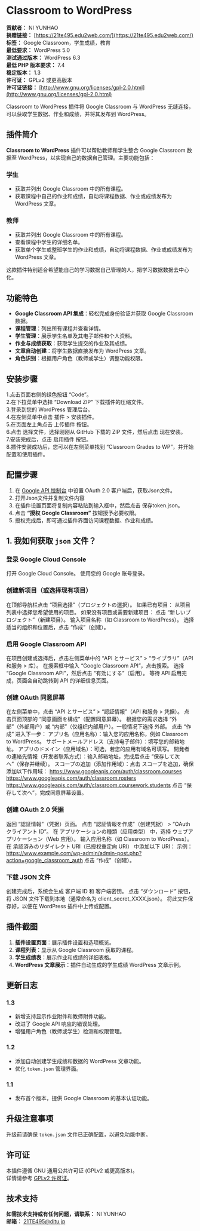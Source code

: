 # Classroom to WordPress

**贡献者：** NI YUNHAO  
**捐赠链接：** [https://21te495.edu2web.com/](https://21te495.edu2web.com/)   
**标签：** Google Classroom，学生成绩，教育  
**最低要求：** WordPress 5.0  
**测试通过版本：** WordPress 6.3  
**最低 PHP 版本要求：** 7.4  
**稳定版本：** 1.3  
**许可证：** GPLv2 或更高版本  
**许可证链接：** [http://www.gnu.org/licenses/gpl-2.0.html](http://www.gnu.org/licenses/gpl-2.0.html)  

Classroom to WordPress 插件将 Google Classroom 与 WordPress 无缝连接，可以获取学生数据、作业和成绩，并将其发布到 WordPress。

## 插件简介

**Classroom to WordPress** 插件可以帮助教师和学生整合 Google Classroom 数据至 WordPress，以实现自己的数据自己管理。主要功能包括：

### 学生

- 获取并列出 Google Classroom 中的所有课程。
- 获取课程中自己的作业和成绩，自动将课程数据、作业或成绩发布为 WordPress 文章。

### 教师

- 获取并列出 Google Classroom 中的所有课程。
- 查看课程中学生的详细名单。
- 获取单个学生或整班学生的作业和成绩，自动将课程数据、作业或成绩发布为 WordPress 文章。

这款插件特别适合希望能自己的学习数据自己管理的人，把学习数据数据去中心化。

## 功能特色

- **Google Classroom API 集成**：轻松完成身份验证并获取 Google Classroom 数据。
- **课程管理**：列出所有课程并查看详情。
- **学生管理**：展示学生名单及其电子邮件和个人资料。
- **作业与成绩获取**：获取学生提交的作业及其成绩。
- **文章自动创建**：将学生数据直接发布为 WordPress 文章。
- **角色识别**：根据用户角色（教师或学生）调整功能权限。

## 安装步骤

1.点击页面右侧的绿色按钮 “Code”。  
2.在下拉菜单中选择 “Download ZIP” 下载插件的压缩文件。  
3.登录到您的 WordPress 管理后台。  
4.在左侧菜单中点击 插件 > 安装插件。  
5.在页面左上角点击 上传插件 按钮。  
6.点击 选择文件，选择刚刚从 GitHub 下载的 ZIP 文件，然后点击 现在安装。  
7.安装完成后，点击 启用插件 按钮。  
8.插件安装成功后，您可以在左侧菜单找到 “Classroom Grades to WP”，并开始配置和使用插件。  

## 配置步骤

1. 在 [Google API 控制台](https://console.cloud.google.com/) 中设置 OAuth 2.0 客户端后，获取Json文件。
2. 打开Json文件并复制文件内容
3. 在插件设置页面将复制内容粘贴到输入框中，然后点击 保存token.json。
4. 点击 **“授权 Google Classroom”** 按钮授予必要权限。
5. 授权完成后，即可通过插件界面访问课程数据、作业和成绩。

## 1. 我如何获取 `json` 文件？

### 登录 Google Cloud Console

打开 Google Cloud Console。
使用您的 Google 账号登录。

### 创建新项目（或选择现有项目）

在顶部导航栏点击 “项目选择”（プロジェクトの選択）。
如果已有项目：
从项目列表中选择您希望使用的项目。
如果没有项目或需要新建项目：
点击 “新しいプロジェクト”（新建项目）。
输入项目名称（如 Classroom to WordPress）。
选择适当的组织和位置后，点击 “作成”（创建）。

### 启用 Google Classroom API

在项目创建或选择后，点击左侧菜单中的 “API とサービス” > “ライブラリ”（API 和服务 > 库）。
在搜索框中输入 “Google Classroom API”，点击搜索。
选择 “Google Classroom API”，然后点击 “有効にする”（启用）。
等待 API 启用完成，页面会自动跳转到 API 的详细信息页面。

### 创建 OAuth 同意屏幕

在左侧菜单中，点击 “API とサービス” > “認証情報”（API 和服务 > 凭据）。
点击页面顶部的 “同意画面を構成”（配置同意屏幕）。
根据您的需求选择 “外部”（外部用户）或 “内部”（仅组织内部用户）。一般情况下选择 外部。
点击 “作成” 进入下一步：
アプリ名（应用名称）：输入您的应用名称，例如 Classroom to WordPress。
サポートメールアドレス（支持电子邮件）：填写您的邮箱地址。
アプリのドメイン（应用域名）：可选，若您的应用有域名可填写。
開発者の連絡先情報（开发者联系方式）：输入邮箱地址，完成后点击 “保存して次へ”（保存并继续）。
スコープの追加（添加作用域）：点击 スコープを追加，确保添加以下作用域：
https://www.googleapis.com/auth/classroom.courses
https://www.googleapis.com/auth/classroom.rosters
https://www.googleapis.com/auth/classroom.coursework.students
点击 “保存して次へ”，完成同意屏幕设置。

### 创建 OAuth 2.0 凭据

返回 “認証情報”（凭据）页面。
点击 “認証情報を作成”（创建凭据） > “OAuth クライアント ID”。
在 アプリケーションの種類（应用类型） 中，选择 ウェブアプリケーション（Web 应用）。
输入应用名称（如 Classroom to WordPress）。
在 承認済みのリダイレクト URI（已授权重定向 URI） 中添加以下 URI：
示例：https://www.example.com/wp-admin/admin-post.php?action=google_classroom_auth
点击 “作成”（创建）。

### 下载 JSON 文件

创建完成后，系统会生成 客户端 ID 和 客户端密钥。
点击 “ダウンロード” 按钮，将 JSON 文件下载到本地（通常命名为 client_secret_XXXX.json）。
将此文件保存好，以便在 WordPress 插件中上传或配置。

## 插件截图

1. **插件设置页面**：展示插件设置和选项概览。
2. **课程列表**：显示从 Google Classroom 获取的课程。
3. **学生成绩表**：展示作业和成绩的详细表格。
4. **WordPress 文章展示**：插件自动生成的学生成绩 WordPress 文章示例。

## 更新日志

### 1.3
- 新增支持显示作业附件和教师附件功能。
- 改进了 Google API 响应的错误处理。
- 增强用户角色（教师或学生）检测和权限管理。

### 1.2
- 添加自动创建学生成绩和数据的 WordPress 文章功能。
- 优化 `token.json` 管理界面。

### 1.1
- 发布首个版本，提供 Google Classroom 的基本认证功能。

## 升级注意事项

升级前请确保 `token.json` 文件已正确配置，以避免功能中断。

## 许可证

本插件遵循 GNU 通用公共许可证 (GPLv2 或更高版本)。  
详情请参考 [GPLv2 许可证](http://www.gnu.org/licenses/gpl-2.0.html)。

## 技术支持

**如需技术支持或有任何问题，请联系：** NI YUNHAO  
**邮箱：** 21TE495@ditu.jp
